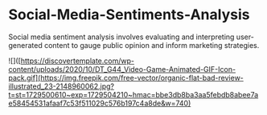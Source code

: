 # Social-Media-Sentiments-Analysis
Social media sentiment analysis involves evaluating and interpreting user-generated content to gauge public opinion and inform marketing strategies.

![]([https://discovertemplate.com/wp-content/uploads/2020/10/DT_G44_Video-Game-Animated-GIF-Icon-pack.gif](https://img.freepik.com/free-vector/organic-flat-bad-review-illustrated_23-2148960062.jpg?t=st=1729500610~exp=1729504210~hmac=bbe3db8ba3aa5febdb8abee7ae58454531afaaf7c53f511029c576b197c4a8de&w=740)
